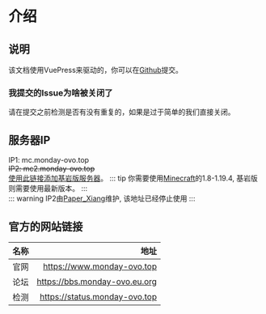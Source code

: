 # 介绍
## 说明
该文档使用VuePress来驱动的，你可以在[Github](https://github.com/dawangfangpi/docs "打开文档的Github")提交。  
### 我提交的Issue为啥被关闭了   
请在提交之前检测是否有没有重复的，如果是过于简单的我们直接关闭。   


## 服务器IP
IP1: mc.monday-ovo.top  
~~IP2: mc2.monday-ovo.top~~   
[使用此链接添加基岩版服务器](minecraft://?addExternalServer=Monday|play.simpfun.cn:24458 "跳转添加服务器")。
::: tip
你需要使用[Minecraft](https://www.minecraft.net "跳转到Minecraft官网")的1.8-1.19.4,
基岩版则需要使用最新版本。
:::   
::: warning
IP2由[Paper_Xiang](https://user.qzone.qq.com/3129280891 "跳转到他的QQ空间")维护,
该地址已经停止使用
:::   


## 官方的网站链接
| 名称          | 地址          |
| ------------- |-------------:|
| 官网          | https://www.monday-ovo.top |
| 论坛      | https://bbs.monday-ovo.eu.org      |
| 检测 | https://status.monday-ovo.top      |  
